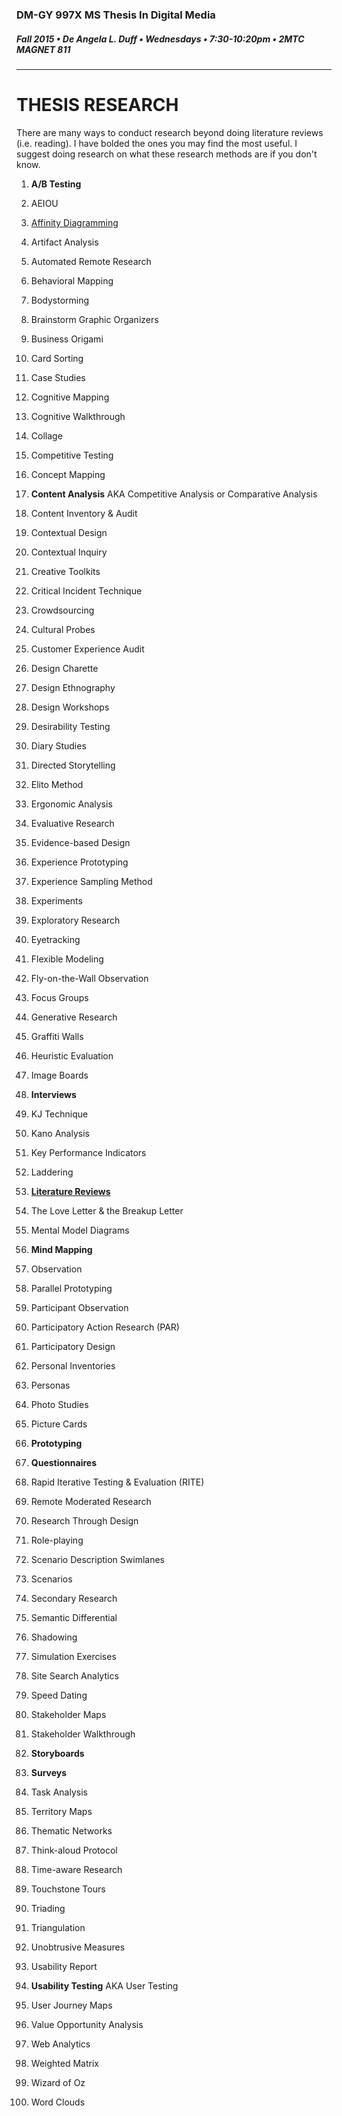 ### DM-GY 997X MS Thesis In Digital Media
##### Fall 2015 • De Angela L. Duff • Wednesdays • 7:30-10:20pm • 2MTC MAGNET 811 

---
# THESIS RESEARCH
There are many ways to conduct research beyond doing literature reviews (i.e. reading). I have bolded the ones you may find the most useful. I suggest doing research on what these research methods are if you don't know.

01. **A/B Testing**

02. AEIOU

03. [Affinity Diagramming](http://www.mindtools.com/pages/article/newTMC_86.htm)

04. Artifact Analysis

05. Automated Remote Research

06. Behavioral Mapping

07. Bodystorming

08. Brainstorm Graphic Organizers

09. Business Origami

10. Card Sorting

11. Case Studies

12. Cognitive Mapping

13. Cognitive Walkthrough

14. Collage

15. Competitive Testing

16. Concept Mapping

17. **Content Analysis** AKA Competitive Analysis or Comparative Analysis

18. Content Inventory & Audit

19. Contextual Design

20. Contextual Inquiry

21. Creative Toolkits

22. Critical Incident Technique

23. Crowdsourcing

24. Cultural Probes

25. Customer Experience Audit

26. Design Charette

27. Design Ethnography

28. Design Workshops

29. Desirability Testing

30. Diary Studies

31. Directed Storytelling

32. Elito Method

33. Ergonomic Analysis

34. Evaluative Research

35. Evidence-based Design

36. Experience Prototyping

37. Experience Sampling Method

38. Experiments

39. Exploratory Research

40. Eyetracking

41. Flexible Modeling

42. Fly-on-the-Wall Observation

43. Focus Groups

44. Generative Research

45. Graffiti Walls

46. Heuristic Evaluation

47. Image Boards

48. **Interviews**

49. KJ Technique

50. Kano Analysis

51. Key Performance Indicators

52. Laddering

53. **[Literature Reviews](https://arch.library.nyu.edu/)**

54. The Love Letter & the Breakup Letter

55. Mental Model Diagrams

56. **Mind Mapping**

57. Observation

58. Parallel Prototyping

59. Participant Observation

60. Participatory Action Research (PAR)

61. Participatory Design

62. Personal Inventories

63. Personas

64. Photo Studies

65. Picture Cards

66. **Prototyping**

67. **Questionnaires**

68. Rapid Iterative Testing & Evaluation (RITE)

69. Remote Moderated Research

70. Research Through Design

71. Role-playing

72. Scenario Description Swimlanes

73. Scenarios

74. Secondary Research

75. Semantic Differential

76. Shadowing

77. Simulation Exercises

78. Site Search Analytics

79. Speed Dating

80. Stakeholder Maps

81. Stakeholder Walkthrough

82. **Storyboards**

83. **Surveys**

84. Task Analysis

85. Territory Maps

86. Thematic Networks

87. Think-aloud Protocol

88. Time-aware Research

89. Touchstone Tours

90. Triading

91. Triangulation

92. Unobtrusive Measures

93. Usability Report

94. **Usability Testing** AKA User Testing

95. User Journey Maps

96. Value Opportunity Analysis

97. Web Analytics

98. Weighted Matrix

99. Wizard of Oz

100. Word Clouds






















